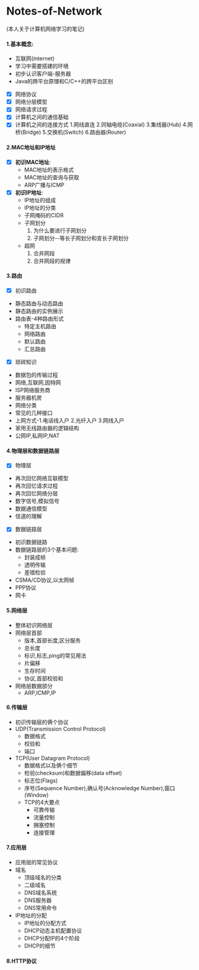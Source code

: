# Notes-of-Network

(本人关于计算机网络学习的笔记)
#### 1.基本概念:
* 互联网(internet)
* 学习中需要搭建的环境
* 初步认识客户端-服务器
* Java的跨平台原理和C/C++的跨平台区别
* [x] 网络协议
* [x] 网络分层模型
* [x] 网络请求过程
* [x] 计算机之间的通信基础
* [x] 计算机之间的连接方式
    1.网线直连
    2.同轴电缆(Coaxial)
    3.集线器(Hub)
    4.网桥(Bridge)
    5.交换机(Switch)
    6.路由器(Router)
#### 2.MAC地址和IP地址
* [x] **初识MAC地址**:
  * MAC地址的表示格式
  * MAC地址的查询与获取
  * ARP广播与ICMP
* [x] **初识IP地址**:
  - IP地址的组成
  - IP地址的分类
  - 子网掩码的CIDR
  - 子网划分
     1. 为什么要进行子网划分
     2. 子网划分--等长子网划分和变长子网划分
  - 超网
     1.  合并网段
     2.  合并网段的规律
  
#### 3.路由
* [x] 初识路由
* 静态路由与动态路由
* 静态路由的实例展示
* 路由表-4种路由形式
  * 特定主机路由
  * 网络路由
  * 默认路由
  * 汇总路由
* [x] 琐碎知识
* 数据包的传输过程
* 网络,互联网,因特网
* ISP网络服务商
* 服务器机房
* 网络分类
* 常见的几种接口
* 上网方式-1.电话线入户 2.光纤入户 3.网线入户
* 家用无线路由器的逻辑结构
* 公网IP,私网IP,NAT
  
 #### 4.物理层和数据链路层
* [x] 物理层
* 再次回忆网络互联模型
* 再次回忆请求过程
* 再次回忆网络分层
* 数字信号,模拟信号
* 数据通信模型
* 信道的理解
* [x] 数据链路层
* 初识数据链路
* 数据链路层的3个基本问题:
  * 封装成帧
  * 透明传输
  * 差错检验
* CSMA/CD协议,以太网帧
* PPP协议
* 网卡

#### 5.网络层
*  整体初识网络层
*  网络层首部
   * 版本,首部长度,区分服务
   * 总长度  
   * 标识,标志,ping的常见用法
   * 片偏移
   * 生存时间
   * 协议,首部校验和
* 网络层数据部分
   * ARP,ICMP,IP 

#### 6.传输层

* 初识传输层的俩个协议
* UDP(Transmission Control Protocol)
   * 数据格式
   * 校验和
   * 端口
* TCP(User Datagram Protocol)
   * 数据格式以及俩个细节
   * 检验(checksum)和数据偏移(data offset)
   * 标志位(Flags)
   * 序号(Sequence Number),确认号(Acknowledge Number),窗口(Window)
   * TCP的4大要点
     * 可靠传输
     * 流量控制
     * 拥塞控制
     * 连接管理 

#### 7.应用层

* 应用层的常见协议
* 域名
    * 顶级域名的分类
    * 二级域名
    * DNS域名系统
    * DNS服务器
    * DNS常用命令
* IP地址的分配
    * IP地址的分配方式
    * DHCP动态主机配置协议
    * DHCP分配IP的4个阶段
    * DHCP的细节

#### 8.HTTP协议

